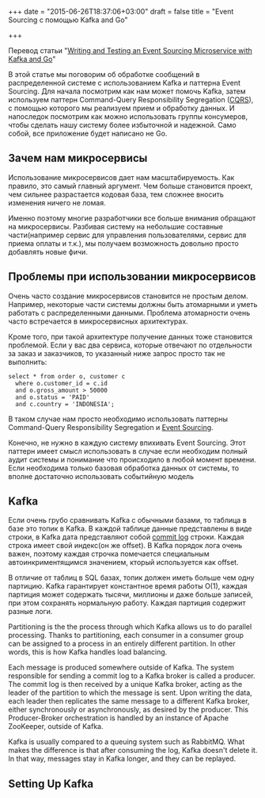 +++
date = "2015-06-26T18:37:06+03:00"
draft = false
title = "Event Sourcing с помощью Kafka and Go"

+++

Перевод статьи "[Writing and Testing an Event Sourcing Microservice with Kafka and Go](https://semaphoreci.com/community/tutorials/writing-and-testing-an-event-sourcing-microservice-with-kafka-and-go)"

В этой статье мы поговорим об обработке сообщений в распределенной системе с использованием Kafka и паттерна Event Sourcing. Для начала посмотрим как нам может помочь Kafka, затем используем паттерн Command-Query Responsibility Segregation ([CQRS](https://martinfowler.com/bliki/CQRS.html)), с помощью которого мы реализуем прием и обработку данных. И напоследок посмотрим как можно использовать группы консумеров, чтобы сделать нашу систему более избыточной и надежной. Само собой, все приложение будет написано не Go.

## Зачем нам микросервисы

Использование микросервисов дает нам масштабируемость. Как правило, это самый главный аргумент. Чем больше становится проект, чем сильнее разрастается кодовая база, тем сложнее вносить изменения ничего не ломая. 

Именно поэтому многие разработчики все больше внимания обращают на микросервисы. Разбивая систему на небольшие составные части(например сервис для управления пользователями, сервис для приема оплаты и т.к.), мы получаем возможность довольно просто добавлять новые фичи.

## Проблемы при использовании микросервисов

Очень часто создание микросервисов становится не простым делом. Например, некоторые части системы должны быть атомарными и уметь работать с распределенными данными. Проблема атомарности очень часто встречается в микросервисных архитектурах.

Кроме того, при такой архитектуре получение данных тоже становится проблемой. Если у вас два сервиса, которые отвечают по отдельности за заказ и заказчиков, то указанный ниже запрос просто так не выполнить:

```
select * from order o, customer c
  where o.customer_id = c.id
  and o.gross_amount > 50000
  and o.status = 'PAID'
  and c.country = 'INDONESIA';
```

В таком случае нам просто необходимо использовать паттерны Command-Query Responsibility Segregation и [Event Sourcing](https://martinfowler.com/eaaDev/EventSourcing.html).

Конечно, не нужно в каждую систему впихивать Event Sourcing. Этот паттерн имеет смысл использовать в случае если необходим полный аудит системы и понимание что происходило в любой момент времени. Если необходима только базовая обработка данных от системы, то вполне достаточно использовать событийную модель

## Kafka

Если очень грубо сравнивать Kafka с обычными базами, то таблица в базе это топик в Kafka. В каждой таблице данные представлены в виде строки, в Kafka дата представляют собой [commit log](https://engineering.linkedin.com/distributed-systems/log-what-every-software-engineer-should-know-about-real-time-datas-unifying) строки. Каждая строка имеет свой индекс(он же offset). В Kafka порядок лога очень важен, поэтому каждая строчка помечается специальным автоинкриментящимся значением, кторый используется как offset.

В отличие от таблиц в SQL базах, топик должен иметь больше чем одну партицию. Kafka гарантирует константное время работы O(1), каждая партиция может содержать тысячи, миллионы и даже больше записей, при этом сохранять нормальную работу. Каждая партиция содержит разные логи.

Partitioning is the the process through which Kafka allows us to do parallel processing. Thanks to partitioning, each consumer in a consumer group can be assigned to a process in an entirely different partition. In other words, this is how Kafka handles load balancing.

Each message is produced somewhere outside of Kafka. The system responsible for sending a commit log to a Kafka broker is called a producer. The commit log is then received by a unique Kafka broker, acting as the leader of the partition to which the message is sent. Upon writing the data, each leader then replicates the same message to a different Kafka broker, either synchronously or asynchronously, as desired by the producer. This Producer-Broker orchestration is handled by an instance of Apache ZooKeeper, outside of Kafka.

Kafka is usually compared to a queuing system such as RabbitMQ. What makes the difference is that after consuming the log, Kafka doesn't delete it. In that way, messages stay in Kafka longer, and they can be replayed.

## Setting Up Kafka